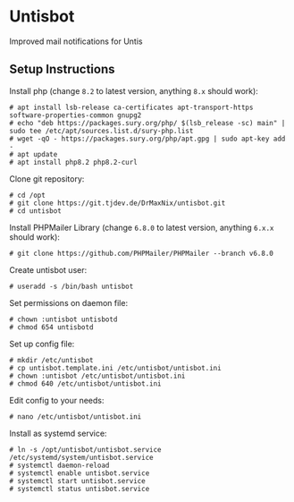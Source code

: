 # Untisbot
Improved mail notifications for Untis



## Setup Instructions
Install php (change `8.2` to latest version, anything `8.x` should work):
```console
# apt install lsb-release ca-certificates apt-transport-https software-properties-common gnupg2
# echo "deb https://packages.sury.org/php/ $(lsb_release -sc) main" | sudo tee /etc/apt/sources.list.d/sury-php.list
# wget -qO - https://packages.sury.org/php/apt.gpg | sudo apt-key add -
# apt update
# apt install php8.2 php8.2-curl
```

Clone git repository:
```console
# cd /opt
# git clone https://git.tjdev.de/DrMaxNix/untisbot.git
# cd untisbot
```

Install PHPMailer Library (change `6.8.0` to latest version, anything `6.x.x` should work):
```console
# git clone https://github.com/PHPMailer/PHPMailer --branch v6.8.0
```

Create untisbot user:
```console
# useradd -s /bin/bash untisbot
```

Set permissions on daemon file:
```console
# chown :untisbot untisbotd
# chmod 654 untisbotd
```

Set up config file:
```console
# mkdir /etc/untisbot
# cp untisbot.template.ini /etc/untisbot/untisbot.ini
# chown :untisbot /etc/untisbot/untisbot.ini
# chmod 640 /etc/untisbot/untisbot.ini
```

Edit config to your needs:
```console
# nano /etc/untisbot/untisbot.ini
```

Install as systemd service:
```console
# ln -s /opt/untisbot/untisbot.service /etc/systemd/system/untisbot.service
# systemctl daemon-reload
# systemctl enable untisbot.service
# systemctl start untisbot.service
# systemctl status untisbot.service
```
